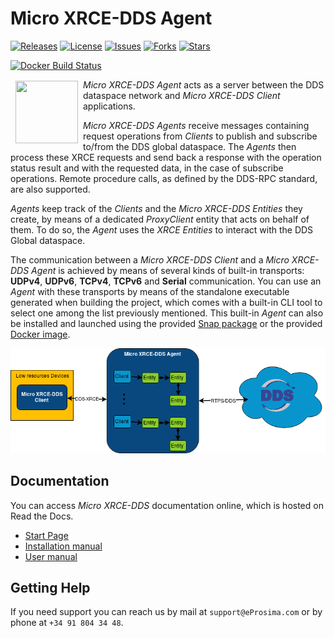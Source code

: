 # Micro XRCE-DDS Agent

[![Releases](https://img.shields.io/github/release/eProsima/Micro-XRCE-DDS-Agent.svg)](https://github.com/eProsima/Micro-XRCE-DDS-Agent/releases)
[![License](https://img.shields.io/github/license/eProsima/Micro-XRCE-DDS-Agent.svg)](https://github.com/eProsima/Micro-XRCE-DDS-Agent/blob/master/LICENSE)
[![Issues](https://img.shields.io/github/issues/eProsima/Micro-XRCE-DDS-Agent.svg)](https://github.com/eProsima/Micro-XRCE-DDS-Agent/issues)
[![Forks](https://img.shields.io/github/forks/eProsima/Micro-XRCE-DDS-Agent.svg)](https://github.com/eProsima/Micro-XRCE-DDS-Agent/network/members)
[![Stars](https://img.shields.io/github/stars/eProsima/Micro-XRCE-DDS-Agent.svg)](https://github.com/eProsima/Micro-XRCE-DDS-Agent/stargazers)

[![Docker Build Status](https://img.shields.io/docker/cloud/build/eprosima/micro-xrce-dds-agent)](https://hub.docker.com/r/eprosima/micro-xrce-dds-agent/)

<a href="http://www.eprosima.com"><img src="https://encrypted-tbn3.gstatic.com/images?q=tbn:ANd9GcSd0PDlVz1U_7MgdTe0FRIWD0Jc9_YH-gGi0ZpLkr-qgCI6ZEoJZ5GBqQ" align="left" hspace="8" vspace="2" width="100" height="100" ></a>

*Micro XRCE-DDS Agent* acts as a server between the DDS dataspace network and *Micro XRCE-DDS Client* applications.

*Micro XRCE-DDS Agents* receive messages containing request operations from *Clients* to publish and subscribe to/from the DDS global dataspace.
The *Agents* then process these XRCE requests and send back a response with the operation status result and with the requested data, in the case of subscribe operations.
Remote procedure calls, as defined by the DDS-RPC standard, are also supported.

*Agents* keep track of the *Clients* and the *Micro XRCE-DDS Entities* they create, by means of a dedicated *ProxyClient* entity that acts on behalf of them.
To do so, the *Agent* uses the *XRCE Entities* to interact with the DDS Global dataspace.

The communication between a *Micro XRCE-DDS Client* and a *Micro XRCE-DDS Agent* is achieved by means of several kinds of built-in transports: **UDPv4**, **UDPv6**, **TCPv4**, **TCPv6** and **Serial** communication.
You can use an *Agent* with these transports by means of the standalone executable generated when building the project, which comes with a built-in CLI tool to select one among the list previously mentioned.
This built-in *Agent* can also be installed and launched using the provided [Snap package](https://snapcraft.io/micro-xrce-dds-agent) or the provided [Docker image](https://hub.docker.com/r/eprosima/micro-xrce-dds-agent/).

![Architecture](docs/agent_architecture.png)

## Documentation

You can access *Micro XRCE-DDS* documentation online, which is hosted on Read the Docs.

* [Start Page](http://micro-xrce-dds.readthedocs.io)
* [Installation manual](http://micro-xrce-dds.readthedocs.io/en/latest/installation.html)
* [User manual](http://micro-xrce-dds.readthedocs.io/en/latest/introduction.html)

## Getting Help

If you need support you can reach us by mail at `support@eProsima.com` or by phone at `+34 91 804 34 48`.
